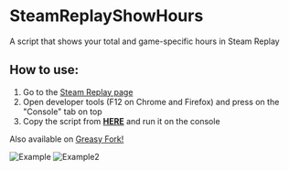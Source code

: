 # SteamReplayShowHours

A script that shows your total and game-specific hours in Steam Replay

## How to use:

1. Go to the [Steam Replay page](https://store.steampowered.com/replay/)
2. Open developer tools (F12 on Chrome and Firefox) and press on the "Console" tab on top
3. Copy the script from **[HERE](https://raw.githubusercontent.com/Wilzzu/SteamReplayShowHours/main/index.js)** and run it on the console

Also available on [Greasy Fork!](https://greasyfork.org/en/scripts/457192-steam-replay-total-hours)

![Example](https://i.imgur.com/KF3oc9R.png)
![Example2](https://i.imgur.com/m7807HR.png)
